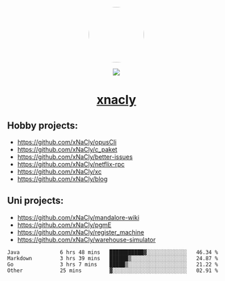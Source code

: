 <p align="center">
  <img style="border-radius: 100px" width="128" height="128" src="https://avatars.githubusercontent.com/u/47723417?v=4"/>
</p>
<p align="center">
  <img src="https://komarev.com/ghpvc/?username=xnacly&&style=flat-square"/>
</p>

<h1 align="center"><a href="https://xnacly.me"> xnacly</a> </h1>

## Hobby projects:
- https://github.com/xNaCly/opusCli
- https://github.com/xNaCly/c_paket
- https://github.com/xNaCly/better-issues
- https://github.com/xNaCly/netflix-rpc
- https://github.com/xNaCly/xc
- https://github.com/xNaCly/blog

## Uni projects:
- https://github.com/xNaCly/mandalore-wiki
- https://github.com/xNaCly/pgmE
- https://github.com/xNaCly/register_machine
- https://github.com/xNaCly/warehouse-simulator


<!--START_SECTION:waka-->

```text
Java             6 hrs 48 mins   ███████████▓░░░░░░░░░░░░░   46.34 %
Markdown         3 hrs 39 mins   ██████▒░░░░░░░░░░░░░░░░░░   24.87 %
Go               3 hrs 7 mins    █████▒░░░░░░░░░░░░░░░░░░░   21.22 %
Other            25 mins         ▓░░░░░░░░░░░░░░░░░░░░░░░░   02.91 %
```

<!--END_SECTION:waka-->
